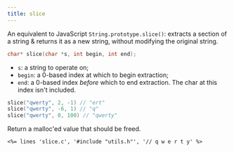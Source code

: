 ```yaml
---
title: slice
---
```


An equivalent to JavaScript `String.prototype.slice()`: extracts a
section of a string & returns it as a new string, without modifying
the original string.

```c
char* slice(char *s, int begin, int end);
```

* `s`: a string to operate on;
* `begin`: a 0-based index at which to begin extraction;
* `end`: a 0-based index *before* which to end extraction. The char at
  this index isn't included.

```c
slice("qwerty", 2, -1) // "ert"
slice("qwerty", -6, 1) // "q"
slice("qwerty", 0, 100) // "qwerty"
```

Return a malloc'ed value that should be freed.

~~~
<%= lines 'slice.c', '#include "utils.h"', '// q w e r t y' %>
~~~
